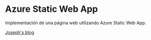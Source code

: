 # Azure Static Web App 

Implementación de una página web utilizando Azure Static Web App.

[Joseph's blog](https://ambitious-bush-0ec02a910.azurestaticapps.net/)
